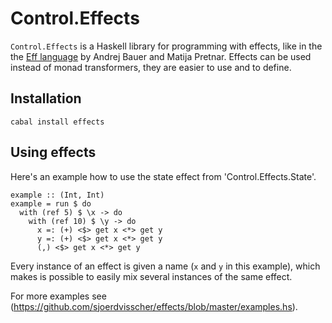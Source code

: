 Control.Effects
===============

`Control.Effects` is a Haskell library for programming with effects, like in the the [Eff language][Eff] by Andrej Bauer and Matija Pretnar. Effects can be used instead of monad transformers, they are easier to use and to define.

Installation
------------

    cabal install effects

Using effects
-------------

Here's an example how to use the state effect from 'Control.Effects.State'.

    example :: (Int, Int)
    example = run $ do
      with (ref 5) $ \x -> do
        with (ref 10) $ \y -> do
          x =: (+) <$> get x <*> get y
          y =: (+) <$> get x <*> get y
          (,) <$> get x <*> get y

Every instance of an effect is given a name (`x` and `y` in this example), which makes is possible to easily mix several instances of the same effect.

For more examples see (https://github.com/sjoerdvisscher/effects/blob/master/examples.hs).

[Eff]: http://math.andrej.com/category/programming/eff/?category_name=programming/eff